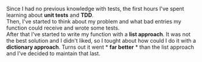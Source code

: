 Since I had no previous knowledge with tests, the first hours I've spent learning about **unit tests** and **TDD**.  
Then, I've started to think about my problem and what bad entries my function could receive and wrote some tests.  
After that I've started to write my function with a **list approach**. It was not the best solution and I didn't liked, so
I tought about how could I do it with a **dictionary approach**. Turns out it went * **far better** * than the list approach and I've decided to maintain that last.

